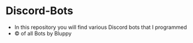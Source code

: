 # Discord-Bots
- In this repository you will find various Discord bots that I programmed
- © of all Bots by Bluppy
